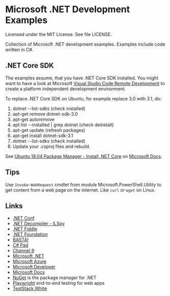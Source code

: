 # Microsoft .NET Development Examples

Licensed under the MIT License. See file LICENSE.

Collection of Microsoft .NET development examples. Examples include code written in C#.

## .NET Core SDK

The examples assume, that you have .NET Core SDK installed. You might want to have a look at Microsoft [Visual Studio Code Remote Development](https://code.visualstudio.com/docs/remote/remote-overview) to create a platform independent development environment.

To replace .NET Core SDK on Ubuntu, for example replace 3.0 with 3.1, do:

1. dotnet --list-sdks (check installed)
2. apt-get remove dotnet-sdk-3.0
3. apt-get autoremove
4. apt list --installed | grep dotnet (check deinstall)
5. apt-get update (refresh packages)
6. apt-get install dotnet-sdk-3.1
7. dotnet --list-sdks (check installed)
8. Update your .csproj files and rebuild.

See [Ubuntu 18.04 Package Manager - Install .NET Core](https://docs.microsoft.com/en-us/dotnet/core/install/linux-package-manager-ubuntu-1804) on [Microsoft Docs](https://docs.microsoft.com/).

## Tips

Use `Invoke-WebRequest` cmdlet from module Microsoft.PowerShell.Utility to get content from a web page on the internet. Like `curl` or `wget` on Linux.

## Links

* [.NET Conf](https://www.dotnetconf.net/ ".NET Conf")
* [.NET Decompiler - ILSpy](https://github.com/icsharpcode/ILSpy ".NET Decompiler")
* [.NET Fiddle](https://dotnetfiddle.net/ ".NET Fiddle")
* [.NET Foundation](https://dotnetfoundation.org/ ".NET Foundation")
* [BASTA!](https://basta.net/ "BASTA!")
* [C# Pad](https://csharppad.com/ "C# Pad")
* [Channel 9](https://channel9.msdn.com/ "Channel 9")
* [Microsoft .NET](https://dotnet.microsoft.com/ "Microsoft .NET")
* [Microsoft Azure](https://azure.microsoft.com/ "Microsoft Azure")
* [Microsoft Developer](https://developer.microsoft.com/ "Microsoft Developer")
* [Microsoft Docs](https://docs.microsoft.com/ "Microsoft Docs")
* [NuGet](https://www.nuget.org/) is the package manager for .NET
* [Playwright](https://playwright.dev/) end-to-end testing for web apps
* [TestStack.White](https://teststackwhite.readthedocs.io/en/latest/ "TestStack.White")
